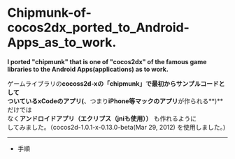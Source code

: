 Chipmunk-of-cocos2dx_ported_to_Android-Apps_as_to_work.
=============================
**I  ported    "chipmunk"   that is one of  "cocos2dx"  of the famous game libraries to the Android Apps(applications) as  to work.**
  
ゲームライブラリの**cocoss2d-xの「chipmunk」**で最初からサンプルコードとして  
ついている**xCodeのアプリ(**、つまり**iPhone等マックのアプリ**が作られる**)** だけでは  
なく**アンドロイドアプリ（エクリプス（jniも使用））** も作れるように   
してみました。（cocos2d-1.0.1-x-0.13.0-beta(Mar 29, 2012) を使用しました。)


***
* 手順